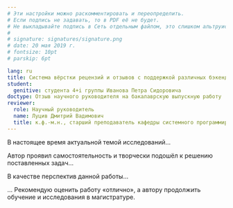 ```yaml
---
# Эти настройки можно раскомментировать и переопределить.
# Если подпись не задавать, то в PDF её не будет.
# Не выкладывайте подпись в Сеть отдельным файлом, это слишком альтруистично.
#
# signature: signatures/signature.png
# date: 20 мая 2019 г.
# fontsize: 10pt
# parskip: 6pt

lang: ru
title: Система вёрстки рецензий и отзывов с поддержкой различных бэкендов
student:
  genitive: студента 4+i группы Иванова Петра Сидоровича
doctype: Отзыв научного руководителя на бакалаврскую выпускную работу
reviewer:
  role: Научный руководитель
  name: Луцив Дмитрий Вадимович
  title: к.ф.-м.н., старший преподаватель кафедры системного программирования СПбГУ
---
```


В настоящее время актуальной темой исследований...

Автор проявил самостоятельность и творчески подошёл к решению поставленных задач...

В качестве перспектив данной работы...

... Рекомендую оценить работу «отлично», а автору продолжить обучение и
исследования в магистратуре.
